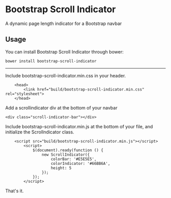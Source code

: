 # Bootstrap Scroll Indicator

A dynamic page length indicator for a Bootstrap navbar

## Usage

You can install Bootstrap Scroll Indicator through bower:

```bash
bower install bootstrap-scroll-indicator
```
-----

Include bootstrap-scroll-indicator.min.css in your header. 

```
    <head>
        <link href="build/bootstrap-scroll-indicator.min.css" rel="stylesheet">
    </head>
```

Add a scrollindicator div at the bottom of your navbar

```
<div class="scroll-indicator-bar"></div>
```

Include bootstrap-scroll-indicator.min.js at the bottom of your file, and initialize the ScrolIndicator class.

```
	<script src="build/bootstrap-scroll-indicator.min.js"></script>
        <script>
            $(document).ready(function () {
                new ScrollIndicator({
                    colorBar: '#E5E5E5',
                    colorIndicator: '#66BB6A',
                    height: 5
                });
            });
        </script>
```

That's it. 